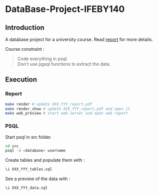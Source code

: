# DataBase-Project-IFEBY140

## Introduction

A database project for a university course. 
Read [report](XXX_YYY_report.pdf) for more details.

Course constraint :
> Code everything in psql. \
> Don't use pgsql functions to extract the data.

## Execution

### Report
```bash
make render # update XXX_YYY_report.pdf
make render_show # update XXX_YYY_report.pdf and open it
make web_preview # start web server and open web report
```

### PSQL

Start psql in src folder.
```bash
cd src
psql -d <database> username
```

Create tables and populate them with :
```sql
\i XXX_YYY_tables.sql
```

See a preview of the data with :
```sql
\i XXX_YYY_data.sql
```